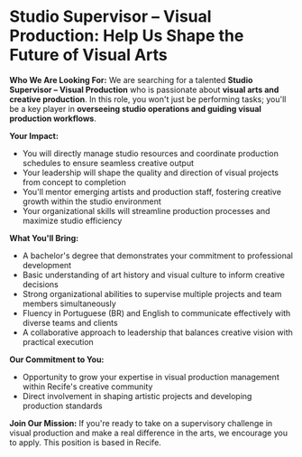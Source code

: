 # Studio Supervisor – Visual Production: Help Us Shape the Future of Visual Arts

**Who We Are Looking For:**
We are searching for a talented **Studio Supervisor – Visual Production** who is passionate about **visual arts and creative production**. In this role, you won't just be performing tasks; you'll be a key player in **overseeing studio operations and guiding visual production workflows**.

**Your Impact:**
- You will directly manage studio resources and coordinate production schedules to ensure seamless creative output
- Your leadership will shape the quality and direction of visual projects from concept to completion
- You'll mentor emerging artists and production staff, fostering creative growth within the studio environment
- Your organizational skills will streamline production processes and maximize studio efficiency

**What You'll Bring:**
- A bachelor's degree that demonstrates your commitment to professional development
- Basic understanding of art history and visual culture to inform creative decisions
- Strong organizational abilities to supervise multiple projects and team members simultaneously
- Fluency in Portuguese (BR) and English to communicate effectively with diverse teams and clients
- A collaborative approach to leadership that balances creative vision with practical execution

**Our Commitment to You:**
- Opportunity to grow your expertise in visual production management within Recife's creative community
- Direct involvement in shaping artistic projects and developing production standards

**Join Our Mission:**
If you're ready to take on a supervisory challenge in visual production and make a real difference in the arts, we encourage you to apply. This position is based in Recife.